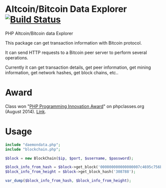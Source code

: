 Altcoin/Bitcoin Data Explorer [![Build Status](https://travis-ci.org/arzzen/altcoin-bitcoin-explorer.svg)](https://travis-ci.org/arzzen/altcoin-bitcoin-explorer)
======================

PHP Altcoin/Bitcoin data Explorer

This package can get transaction information with Bitcoin protocol.

It can send HTTP requests to a Bitcoin peer server to perform several operations.

Currently it can get transaction details, get peer information, get mining information, get network hashes, get block chains, etc..

Award
======================

Class won "[PHP Programming Innovation Award](http://www.phpclasses.org/winners/year/2014/)" on phpclasses.org (August 2014). [Link](http://www.phpclasses.org/package/8730-PHP-Get-transaction-information-with-Bitcoin-protocol.html). 


Usage
======================
```php
include "daemondata.php";
include "blockchain.php";

$block = new BlockChain($ip, $port, $username, $password);

$block_info_from_hash = $block->get_block('000000000000000007c4695c756bb944cf31f1f20487a32375d9d4c61dfd6349');
$block_info_from_height = $block->get_block_hash('308788');

var_dump($block_info_from_hash, $block_info_from_height);
```
